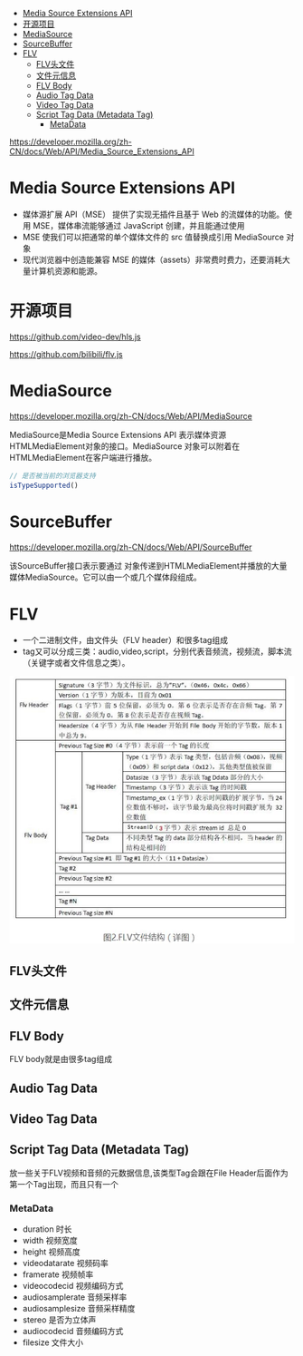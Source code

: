 <!-- TOC -->

- [Media Source Extensions API](#media-source-extensions-api)
- [开源项目](#开源项目)
- [MediaSource](#mediasource)
- [SourceBuffer](#sourcebuffer)
- [FLV](#flv)
    - [FLV头文件](#flv头文件)
    - [文件元信息](#文件元信息)
    - [FLV Body](#flv-body)
    - [Audio Tag Data](#audio-tag-data)
    - [Video Tag Data](#video-tag-data)
    - [Script Tag Data (Metadata Tag)](#script-tag-data-metadata-tag)
        - [MetaData](#metadata)

<!-- /TOC -->

https://developer.mozilla.org/zh-CN/docs/Web/API/Media_Source_Extensions_API

# Media Source Extensions API

* 媒体源扩展 API（MSE） 提供了实现无插件且基于 Web 的流媒体的功能。使用 MSE，媒体串流能够通过 JavaScript 创建，并且能通过使用 <audio> 和 <video> 元素进行播放。
* MSE 使我们可以把通常的单个媒体文件的 src 值替换成引用 MediaSource 对象
* 现代浏览器中创造能兼容 MSE 的媒体（assets）非常费时费力，还要消耗大量计算机资源和能源。

# 开源项目

https://github.com/video-dev/hls.js

https://github.com/bilibili/flv.js

# MediaSource

https://developer.mozilla.org/zh-CN/docs/Web/API/MediaSource

MediaSource是Media Source Extensions API 表示媒体资源HTMLMediaElement对象的接口。MediaSource 对象可以附着在HTMLMediaElement在客户端进行播放。

```js
// 是否被当前的浏览器支持
isTypeSupported()
```

# SourceBuffer

https://developer.mozilla.org/zh-CN/docs/Web/API/SourceBuffer

该SourceBuffer接口表示要通过 对象传递到HTMLMediaElement并播放的大量媒体MediaSource。它可以由一个或几个媒体段组成。

# FLV

* 一个二进制文件，由文件头（FLV header）和很多tag组成
* tag又可以分成三类：audio,video,script，分别代表音频流，视频流，脚本流（关键字或者文件信息之类）。

![](./images/flv.jpg)

## FLV头文件

## 文件元信息

## FLV Body

FLV body就是由很多tag组成

## Audio Tag Data

## Video Tag Data

## Script Tag Data (Metadata Tag)

放一些关于FLV视频和音频的元数据信息,该类型Tag会跟在File Header后面作为第一个Tag出现，而且只有一个

### MetaData

* duration 时长
* width 视频宽度
* height 视频高度
* videodatarate  视频码率
* framerate 视频帧率
* videocodecid 视频编码方式
* audiosamplerate 音频采样率
* audiosamplesize 音频采样精度
* stereo 是否为立体声
* audiocodecid 音频编码方式
* filesize 文件大小

